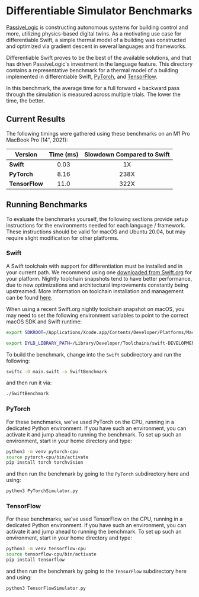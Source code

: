 # Differentiable Simulator Benchmarks

[PassiveLogic](https://passivelogic.com) is constructing autonomous systems for building control and
more, utilizing physics-based digital twins. As a motivating use case for differentiable Swift, a
simple thermal model of a building was constructed and optimized via gradient descent in several
languages and frameworks.

Differentiable Swift proves to be the best of the available solutions, and that has driven
PassiveLogic's investment in the language feature. This directory contains a representative benchmark
for a thermal model of a building implemented in differentiable Swift,
[PyTorch](https://pytorch.org), and [TensorFlow](https://www.tensorflow.org).

In this benchmark, the average time for a full forward + backward pass through the simulation is 
measured across multiple trials. The lower the time, the better.

## Current Results

The following timings were gathered using these benchmarks on an M1 Pro MacBook Pro (14", 2021):

| **Version** | **Time (ms)** | **Slowdown Compared to Swift** |
|---|:---:|:---:|
| **Swift** | 0.03 | 1X |
| **PyTorch** | 8.16 | 238X |
| **TensorFlow** | 11.0 | 322X |

## Running Benchmarks

To evaluate the benchmarks yourself, the following sections provide setup instructions for the
environments needed for each language / framework. These instructions should be valid for macOS and
Ubuntu 20.04, but may require slight modification for other platforms.

### Swift

A Swift toolchain with support for differentiation must be installed and in your current path. We 
recommend using one [downloaded from Swift.org](https://www.swift.org/download/) for your platform. 
Nightly toolchain snapshots tend to have better performance, due to new optimizations and 
architectural improvements constantly being upstreamed. More information on toolchain installation 
and management can be found [here](https://passivelogic.github.io/differentiable-swift-examples/documentation/differentiableswiftexamples/setup).

When using a recent Swift.org nightly toolchain snapshot on macOS, you may need to set the following environment variables to point to the correct macOS SDK and Swift runtime:
```bash
export SDKROOT=/Applications/Xcode.app/Contents/Developer/Platforms/MacOSX.platform/Developer/SDKs/MacOSX14.sdk
```
```bash
export DYLD_LIBRARY_PATH=/Library/Developer/Toolchains/swift-DEVELOPMENT-SNAPSHOT-2023-11-20-a.xctoolchain/usr/lib/swift/macosx
```

To build the benchmark, change into the `Swift` subdirectory and run the following:
```bash
swiftc -O main.swift -o SwiftBenchmark
```

and then run it via:
```bash
./SwiftBenchmark 
```

### PyTorch

For these benchmarks, we've used PyTorch on the CPU, running in a dedicated Python environment. If
you have such an environment, you can activate it and jump ahead to running the benchmark. To
set up such an environment, start in your home directory and type:

```bash
python3 -m venv pytorch-cpu
source pytorch-cpu/bin/activate
pip install torch torchvision
```

and then run the benchmark by going to the `PyTorch` subdirectory here and using:

```bash
python3 PyTorchSimulator.py
```

### TensorFlow

For these benchmarks, we've used TensorFlow on the CPU, running in a dedicated Python environment. If
you have such an environment, you can activate it and jump ahead to running the benchmark. To
set up such an environment, start in your home directory and type:

```bash
python3 -m venv tensorflow-cpu
source tensorflow-cpu/bin/activate
pip install tensorflow
```

and then run the benchmark by going to the `TensorFlow` subdirectory here and using:

```bash
python3 TensorFlowSimulator.py
```
